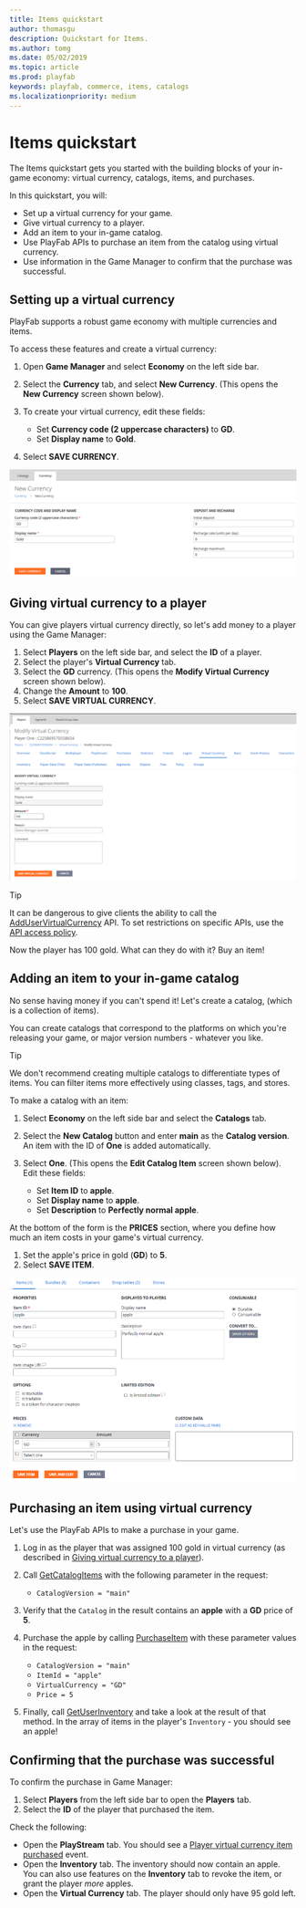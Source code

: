 ```yaml
---
title: Items quickstart
author: thomasgu
description: Quickstart for Items.
ms.author: tomg
ms.date: 05/02/2019
ms.topic: article
ms.prod: playfab
keywords: playfab, commerce, items, catalogs
ms.localizationpriority: medium
---
```


# Items quickstart

The Items quickstart gets you started with the building blocks of your in-game economy: virtual currency, catalogs, items, and purchases.

In this quickstart, you will:

- Set up a virtual currency for your game.
- Give virtual currency to a player.
- Add an item to your in-game catalog.
- Use PlayFab APIs to purchase an item from the catalog using virtual currency.
- Use information in the Game Manager to confirm that the purchase was successful.

## Setting up a virtual currency

PlayFab supports a robust game economy with multiple currencies and items.

To access these features and create a virtual currency:

1. Open **Game Manager** and select **Economy** on the left side bar.
2. Select the **Currency** tab, and select **New Currency**. (This opens the **New Currency** screen shown below).
3. To create your virtual currency, edit these fields:

   - Set **Currency code (2 uppercase characters)** to **GD**.
   - Set **Display name** to **Gold**.
4. Select **SAVE CURRENCY**.

![Save New Currency](media/tutorials/game-manager-economy-currency-new-currency.png)

## Giving virtual currency to a player

You can give players virtual currency directly, so let's add money to a player using the Game Manager:

1. Select **Players** on the left side bar, and select the **ID** of a player.
2. Select the player's **Virtual Currency** tab.
3. Select the **GD** currency. (This opens the **Modify Virtual Currency** screen shown below).
4. Change the **Amount** to **100**.
5. Select **SAVE VIRTUAL CURRENCY**.

![Modify Currency](media/tutorials/game-manager-players-modify-virtual-currency.png)

> [!TIP]  
> It can be dangerous to give clients the ability to call the [AddUserVirtualCurrency](xref:titleid.playfabapi.com.client.playeritemmanagement.adduservirtualcurrency) API. To set restrictions on specific APIs, use the [API access policy](../../config/gamemanager/api-access-policy.md).

Now the player has 100 gold. What can they do with it? Buy an item!

## Adding an item to your in-game catalog

No sense having money if you can't spend it! Let's create a catalog, (which is a collection of items).

You can create catalogs that correspond to the platforms on which you're releasing your game, or major version numbers - whatever you like.

> [!TIP]
> We don't recommend creating multiple catalogs to differentiate types of items. You can filter items more effectively using classes, tags, and stores.

To make a catalog with an item:

1. Select **Economy** on the left side bar and select the **Catalogs** tab.
2. Select the **New Catalog** button and enter **main** as the **Catalog version**. An item with the ID of **One** is added automatically.
3. Select **One**. (This opens the **Edit Catalog Item** screen shown below). Edit these fields:

   - Set **Item ID** to **apple**.
   - Set **Display name** to **apple**.
   - Set **Description** to **Perfectly normal apple**.

At the bottom of the form is the **PRICES** section, where you define how much an item costs in your game's virtual currency.

1. Set the apple's price in gold (**GD**) to **5**.
2. Select **SAVE ITEM**.

![Add to Catalog](media/tutorials/add-catalog.png)

## Purchasing an item using virtual currency

Let's use the PlayFab APIs to make a purchase in your game.

1. Log in as the player that was assigned 100 gold in virtual currency (as described in [Giving virtual currency to a player](#giving-virtual-currency-to-a-player)).
2. Call [GetCatalogItems](xref:titleid.playfabapi.com.client.title-widedatamanagement.getcatalogitems) with the following parameter in the request:
   - `CatalogVersion = "main"`

3. Verify that the `Catalog` in the result contains an **apple** with a **GD** price of **5**.
4. Purchase the apple by calling [PurchaseItem](xref:titleid.playfabapi.com.client.playeritemmanagement.purchaseitem) with these parameter values in the request:

   - `CatalogVersion = "main"`
   - `ItemId = "apple"`
   - `VirtualCurrency = "GD"`
   - `Price = 5`

5. Finally, call [GetUserInventory](xref:titleid.playfabapi.com.client.playeritemmanagement.getuserinventory) and take a look at the result of that method. In the array of items in the player's `Inventory` - you should see an apple!

## Confirming that the purchase was successful

To confirm the purchase in Game Manager:

1. Select **Players** from the left side bar to open the **Players** tab.
2. Select the **ID** of the player that purchased the item.

Check the following:

- Open the **PlayStream** tab. You should see a [Player virtual currency item purchased](../../../api-references/events/player-vc-item-purchased.md) event.
- Open the **Inventory** tab. The inventory should now contain an apple. You can also use features on the **Inventory** tab to revoke the item, or grant the player *more* apples.
- Open the **Virtual Currency** tab. The player should only have 95 gold left.

